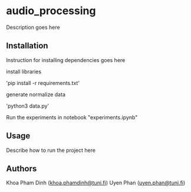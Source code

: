 # audio_processing

Description goes here

## Installation

Instruction for installing dependencies goes here

install libraries

'pip install -r requirements.txt'

generate normalize data

'python3 data.py'

Run the experiments in notebook "experiments.ipynb"



## Usage

Describe how to run the project here





## Authors

Khoa Pham Dinh (khoa.phamdinh@tuni.fi)
Uyen Phan (uyen.phan@tuni.fi)
